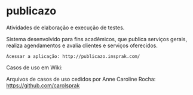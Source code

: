 # publicazo
Atividades de elaboração e execução de testes.

Sistema desenvolvido para fins acadêmicos, que publica serviços gerais, realiza agendamentos e avalia clientes e serviços oferecidos.

    Acessar a aplicação: http://publicazo.insprak.com/
    
Casos de uso em Wiki:

Arquivos de casos de uso cedidos por Anne Caroline Rocha: https://github.com/carolsprak
